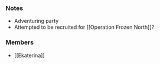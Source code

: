 ### Notes

- Adventuring party
- Attempted to be recruited for [[Operation Frozen North]]?

### Members
- [[Ekaterina]]
